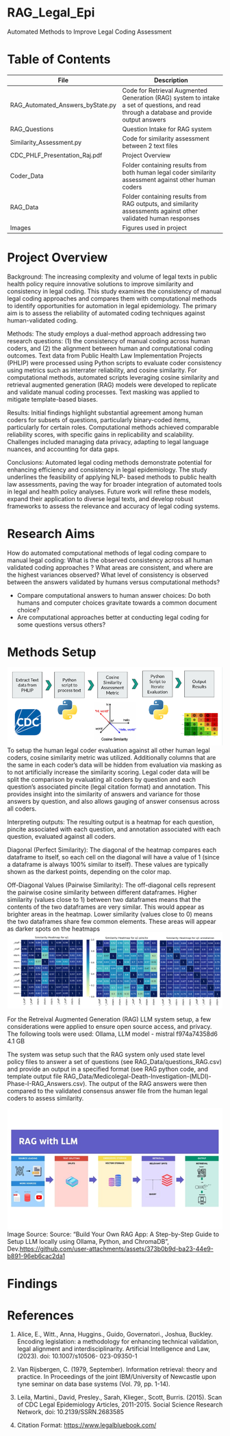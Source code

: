 # RAG_Legal_Epi
Automated Methods to Improve Legal Coding Assessment

# Table of Contents

File | Description
-------|--------
RAG_Automated_Answers_byState.py | Code for Retrieval Augmented Generation (RAG) system to intake a set of questions, and read through a database and provide output answers
RAG_Questions | Question Intake for RAG system
Similarity_Assessment.py | Code for similarity assessment between 2 text files 
CDC_PHLF_Presentation_Raj.pdf | Project Overview 
Coder_Data | Folder containing results from both human legal coder similarity assessment against other human coders
RAG_Data | Folder containing results from RAG outputs, and similarity assessments against other validated human responses 
Images | Figures used in project


# Project Overview
Background:
The increasing complexity and volume of legal texts in public health policy require
innovative solutions to improve similarity and consistency in legal coding. This study
examines the consistency of manual legal coding approaches and compares them with
computational methods to identify opportunities for automation in legal epidemiology.
The primary aim is to assess the reliability of automated coding techniques against
human-validated coding.

Methods:
The study employs a dual-method approach addressing two research questions: (1) the
consistency of manual coding across human coders, and (2) the alignment between
human and computational coding outcomes. Text data from Public Health Law
Implementation Projects (PHLIP) were processed using Python scripts to evaluate
coder consistency using metrics such as interrater reliability, and cosine similarity. For
computational methods, automated scripts leveraging cosine similarity and retrieval
augmented generation (RAG) models were developed to replicate and validate manual
coding processes. Text masking was applied to mitigate template-based biases.

Results:
Initial findings highlight substantial agreement among human coders for subsets of
questions, particularly binary-coded items, particularly for certain roles. Computational
methods achieved comparable reliability scores, with specific gains in replicability and
scalability. Challenges included managing data privacy, adapting to legal language
nuances, and accounting for data gaps.

Conclusions:
Automated legal coding methods demonstrate potential for enhancing efficiency and
consistency in legal epidemiology. The study underlines the feasibility of applying NLP-
based methods to public health law assessments, paving the way for broader
integration of automated tools in legal and health policy analyses. Future work will refine
these models, expand their application to diverse legal texts, and develop robust
frameworks to assess the relevance and accuracy of legal coding systems.


# Research Aims

How do automated computational methods of legal coding compare to manual legal coding:
What is the observed consistency across all human validated coding approaches ? What areas are consistent, and where are the highest variances observed?
What level of consistency is observed between the answers validated by humans versus computational methods?
  * Compare computational answers to human answer choices: Do both humans and computer choices gravitate towards a common document choice?
  * Are computational approaches better at conducting legal coding for some questions versus others?

# Methods Setup 
![M1](Images/similarity_eval_process.png "Similarity Assessment Script")
To setup the human legal coder evaluation against all other human legal coders, cosine similarity metric was utilized. Additionally columns that are the same in each coder’s data will be hidden from evaluation via masking as to not artificially increase the similarity scoring. Legal coder data will be split the comparison by evaluating all coders by question and each question’s associated pincite (legal citation format) and annotation. This provides insight into the similarity of answers and variance for those answers by question, and also allows gauging of answer consensus across all coders.

Interpreting outputs: The resulting output is a heatmap for each question, pincite associated with each question, and annotation associated with each question, evaluated against all coders.  

Diagonal (Perfect Similarity):
The diagonal of the heatmap compares each dataframe to itself, so each cell on the diagonal will have a value of 1 (since a dataframe is always 100% similar to itself).
These values are typically shown as the darkest points, depending on the color map.

Off-Diagonal Values (Pairwise Similarity):
The off-diagonal cells represent the pairwise cosine similarity between different dataframes.
Higher similarity (values close to 1) between two dataframes means that the contents of the two dataframes are very similar. This would appear as brighter areas in the heatmap.
Lower similarity (values close to 0) means the two dataframes share few common elements. These areas will appear as darker spots on the heatmaps
![R1](Images/ex_similarity_results.png "results example")

For the Retreival Augmented Generation (RAG) LLM system setup, a few considerations were applied to ensure open source access, and privacy. The following tools were used: Ollama, LLM model - mistral     f974a74358d6    4.1 GB

The system was setup such that the RAG system only used state level policy files to answer a set of questions (see RAG_Data/questions_RAG.csv) and provide an output in a specified format (see RAG python code, and template output file RAG_Data/Medicolegal-Death-Investigation-(MLDI)-Phase-I-RAG_Answers.csv). The output of the RAG answers were then compared to the validated consensus answer file from the human legal coders to assess similarity. 


![M2](Images/rag_methods.png "RAG Setup")
Image Source: Source: “Build Your Own RAG App: A Step-by-Step Guide to Setup LLM locally using Ollama, Python, and ChromaDB”, Dev.https://github.com/user-attachments/assets/373b0b9d-ba23-44e9-b891-96eb6cac2da1 


# Findings



# References

1. Alice, E., Witt., Anna, Huggins., Guido, Governatori., Joshua, Buckley. Encoding
legislation: a methodology for enhancing technical validation, legal alignment and
interdisciplinarity. Artificial Intelligence and Law, (2023). doi: 10.1007/s10506-
023-09350-1
   
2. Van Rijsbergen, C. (1979, September). Information retrieval: theory and practice.
In Proceedings of the joint IBM/University of Newcastle upon tyne seminar on
data base systems (Vol. 79, pp. 1-14).

3. Leila, Martini., David, Presley., Sarah, Klieger., Scott, Burris. (2015). Scan of
CDC Legal Epidemiology Articles, 2011-2015. Social Science Research Network,
doi: 10.2139/SSRN.2683585

4. Citation Format: https://www.legalbluebook.com/ 



